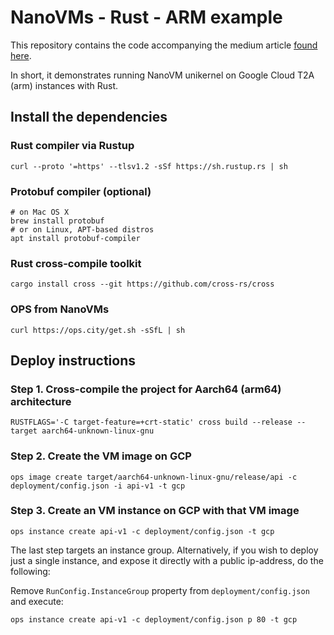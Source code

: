 # NanoVMs - Rust - ARM example

This repository contains the code accompanying the medium article [found here]().

In short, it demonstrates running NanoVM unikernel on Google Cloud T2A (arm) instances with Rust.
## Install the dependencies
### Rust compiler via Rustup
```shell
curl --proto '=https' --tlsv1.2 -sSf https://sh.rustup.rs | sh
```

### Protobuf compiler (optional)
```shell
# on Mac OS X
brew install protobuf
# or on Linux, APT-based distros
apt install protobuf-compiler
```

### Rust cross-compile toolkit
```shell
cargo install cross --git https://github.com/cross-rs/cross
```

### OPS from NanoVMs
```shell
curl https://ops.city/get.sh -sSfL | sh
```

## Deploy instructions
### Step 1. Cross-compile the project for Aarch64 (arm64) architecture
```shell
RUSTFLAGS='-C target-feature=+crt-static' cross build --release --target aarch64-unknown-linux-gnu
```

### Step 2. Create the VM image on GCP
```shell
ops image create target/aarch64-unknown-linux-gnu/release/api -c deployment/config.json -i api-v1 -t gcp
```

### Step 3. Create an VM instance on GCP with that VM image
```shell
ops instance create api-v1 -c deployment/config.json -t gcp 
```

The last step targets an instance group. Alternatively, if you wish to deploy just a single instance, and expose it directly with a public ip-address, do the following: 

Remove `RunConfig.InstanceGroup` property from `deployment/config.json` and execute:
```shell
ops instance create api-v1 -c deployment/config.json p 80 -t gcp
```